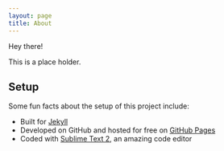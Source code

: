 ```yaml
---
layout: page
title: About
---
```


<p class="message">
  Hey there!
</p>

This is a place holder.

## Setup

Some fun facts about the setup of this project include:

* Built for [Jekyll](http://jekyllrb.com)
* Developed on GitHub and hosted for free on [GitHub Pages](https://pages.github.com)
* Coded with [Sublime Text 2](http://sublimetext.com), an amazing code editor
